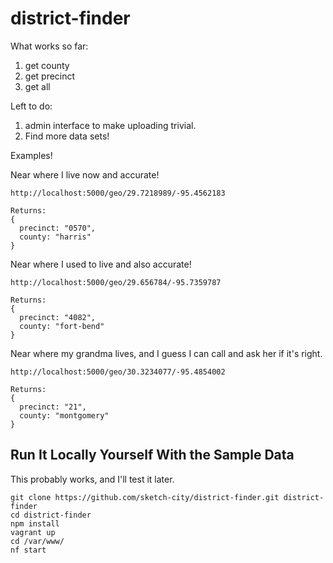 # district-finder

What works so far:

1. get county
1. get precinct
1. get all

Left to do:

1. admin interface to make uploading trivial.
1. Find more data sets!

Examples!

Near where I live now and accurate!
```
http://localhost:5000/geo/29.7218989/-95.4562183

Returns:
{
  precinct: "0570",
  county: "harris"
}
```

Near where I used to live and also accurate!
```
http://localhost:5000/geo/29.656784/-95.7359787

Returns:
{
  precinct: "4082",
  county: "fort-bend"
}
```

Near where my grandma lives, and I guess I can call and ask her if it's right.
```
http://localhost:5000/geo/30.3234077/-95.4854002

Returns:
{
  precinct: "21",
  county: "montgomery"
}
```

## Run It Locally Yourself With the Sample Data

This probably works, and I'll test it later.

```
git clone https://github.com/sketch-city/district-finder.git district-finder
cd district-finder
npm install
vagrant up
cd /var/www/
nf start
```
